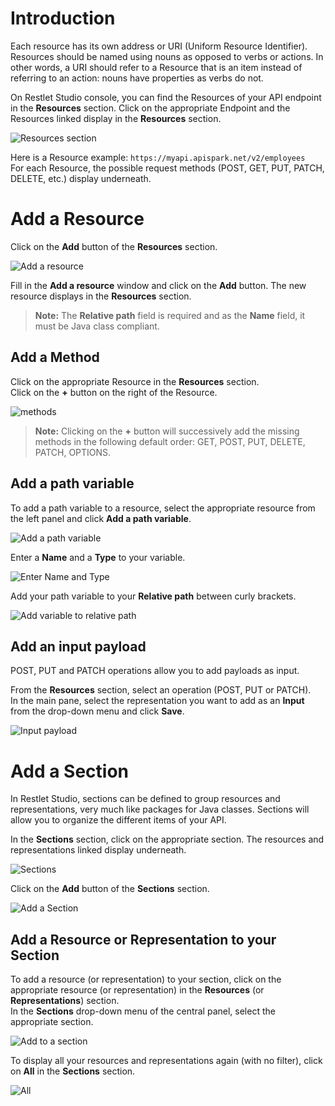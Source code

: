 # Introduction

Each resource has its own address or URI (Uniform Resource Identifier). Resources should be named using nouns as opposed to verbs or actions. In other words, a URI should refer to a Resource that is an item instead of referring to an action: nouns have properties as verbs do not.  

On Restlet Studio console, you can find the Resources of your API endpoint in the **Resources** section. Click on the appropriate Endpoint and the Resources linked display in the **Resources** section.

![Resources section](images/resources-section.jpg "Resources section")

Here is a Resource example: `https://myapi.apispark.net/v2/employees`  
For each Resource, the possible request methods (POST, GET, PUT, PATCH, DELETE, etc.) display underneath.

# Add a Resource

Click on the **Add** button of the **Resources** section.

![Add a resource](images/add-resource.jpg "Add a resource")

Fill in the **Add a resource** window and click on the **Add** button. The new resource displays in the **Resources** section.

>**Note:** The **Relative path** field is required and as the **Name** field, it must be Java class compliant.

## Add a Method

Click on the appropriate Resource in the **Resources** section.  
Click on the **+** button on the right of the Resource.

![methods](images/methods.jpg "methods")

>**Note:** Clicking on the **+** button will successively add the missing methods in the following default order: GET, POST, PUT, DELETE, PATCH, OPTIONS.

## <a class="anchor" name="path-variable"></a>Add a path variable

To add a path variable to a resource, select the appropriate resource from the left panel and click **Add a path variable**.  

![Add a path variable](images/add-path-variable.jpg "Add a path variable")

Enter a **Name** and a **Type** to your variable.  

![Enter Name and Type](images/enter-path-variable.jpg "Enter Name and Type")

Add your path variable to your **Relative path** between curly brackets.

![Add variable to relative path](images/add-path-variable-to-relative-path.jpg "Add variable to relative path")

## Add an input payload

POST, PUT and PATCH operations allow you to add payloads as input.

From the **Resources** section, select an operation (POST, PUT or PATCH).  
In the main pane, select the representation you want to add as an **Input** from the drop-down menu and click **Save**.

![Input payload](images/input-payload.jpg "Input payload")

# Add a Section

In Restlet Studio, sections can be defined to group resources and representations, very much like packages for Java classes. Sections will allow you to organize the different items of your API.

In the **Sections** section, click on the appropriate section. The resources and representations linked display underneath.

![Sections](images/sections.jpg "Sections")

Click on the **Add** button of the **Sections** section.

![Add a Section](images/add-section.jpg "Add a Section")

## Add a Resource or Representation to your Section

To add a resource (or representation) to your section, click on the appropriate resource (or representation) in the **Resources** (or **Representations**) section.  
In the **Sections** drop-down menu of the central panel, select the appropriate section.

![Add to a section](images/add-to-a-section.jpg "Add to a section")

To display all your resources and representations again (with no filter), click on **All** in the **Sections** section.

![All](images/all.jpg "All")
